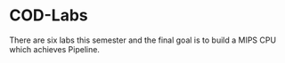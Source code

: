 # COD-Labs
There are six labs this semester and the final goal is to build a MIPS CPU which achieves Pipeline.
